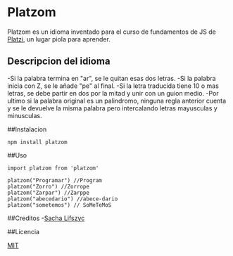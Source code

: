 # Platzom

Platzom es un idioma inventado para el curso de fundamentos de JS de [Platzi](https://platzi.com/js), un lugar piola para aprender.

## Descripcion del idioma
-Si la palabra termina en "ar", se le quitan esas dos letras.
-Si la palabra inicia con Z, se le añade "pe" al final.
-Si la letra traducida tiene 10 o mas letras, se debe partir en dos por la mitad y unir con un guion medio.
-Por ultimo si la palabra original es un palindromo, ninguna regla anterior cuenta y se le devuelve la misma palabra pero intercalando letras mayusculas y minusculas.

##Instalacion
```
npm install platzom
```

##Uso
```
import platzom from 'platzom'

platzom("Programar") //Program
platzom("Zorro") //Zorrope
platzom("Zarpar") //Zarppe
platzom("abecedario") //abece-dario
platzom("sometemos") // SoMeTeMoS
```

##Creditos
-[Sacha Lifszyc](https://twitter.com/@slifszyc)

##Licencia

[MIT](https://opensource.org/licenses/MIT)